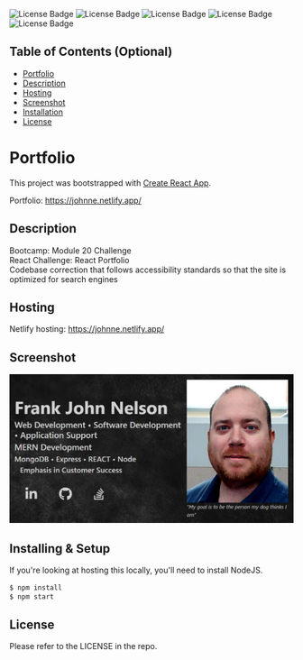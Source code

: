   ![License Badge](https://img.shields.io/badge/-ReactJs-61DAFB?logo=react&logoColor=white&style=for-the-badge)
  ![License Badge](https://img.shields.io/badge/HTML-239120?style=for-the-badge&logo=html5&logoColor=white)
  ![License Badge](https://img.shields.io/badge/CSS-239120?&style=for-the-badge&logo=css3&logoColor=white)
  ![License Badge](https://img.shields.io/badge/JavaScript-F7DF1E?style=for-the-badge&logo=javascript&logoColor=black)
  ![License Badge](https://img.shields.io/badge/Node.js-43853D?style=for-the-badge&logo=node.js&logoColor=white) 

## Table of Contents (Optional)

- [Portfolio](#Portfolio)
- [Description](#Description)
- [Hosting](#Hosting)
- [Screenshot](#Screenshot)
- [Installation](#Installing)
- [License](#License)
# Portfolio

This project was bootstrapped with [Create React App](https://github.com/facebook/create-react-app).


Portfolio: https://johnne.netlify.app/

## Description

Bootcamp: Module 20 Challenge <br />
React Challenge: React Portfolio <br />
Codebase correction that follows accessibility standards so that the site is optimized for search engines <br />


## Hosting
Netlify hosting: https://johnne.netlify.app/



## Screenshot

![portfolio ace](./src/components/images/portfolio-website.JPG "screenshot of main page of the portfolio")


## Installing & Setup

If you're looking at hosting this locally, you'll need to install NodeJS.

```shell
$ npm install
$ npm start
```
## License

Please refer to the LICENSE in the repo.
